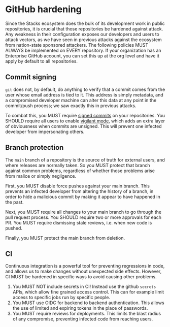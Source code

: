 # GitHub hardening

Since the Stacks ecosystem does the bulk of its development work in public repositories, it is crucial that those repositories be hardened against attack.  Any weakness in their configuration exposes our developers and users to attack vectors, as we have seen in previous attacks against the ecosystem from nation-state sponsored attackers.  The following policies MUST ALWAYS be implemented on EVERY repository.  If your organization has an Enterprise GitHub account, you can set this up at the org level and have it apply by default to all repositories.

## Commit signing

`git` does not, by default, do anything to verify that a commit comes from the user whose email address is tied to it.  This address is simply metadata, and a compromised developer machine can alter this data at any point in the commit/push process; we saw exactly this in previous attacks.

To combat this, you MUST require [signed commits](./ssh_keys.md) on your repositories.  You SHOULD require all users to enable [vigilant mode](https://docs.github.com/en/authentication/managing-commit-signature-verification/displaying-verification-statuses-for-all-of-your-commits), which adds an extra layer of obviousness when commits are unsigned.  This will prevent one infected developer from impersonating others.

## Branch protection

The `main` branch of a repository is the source of truth for external users, and where releases are normally taken.  So you MUST protect that branch against common problems, regardless of whether those problems arise from malice or simply negligence.

First, you MUST disable force pushes against your main branch.  This prevents an infected developer from altering the history of a branch, in order to hide a malicious commit by making it appear to have happened in the past.

Next, you MUST require all changes to your main branch to go through the pull request process.  You SHOULD require two or more approvals for each PR.  You MUST require dismissing stale reviews, i.e. when new code is pushed.

Finally, you MUST protect the main branch from deletion.

## CI

Continuous integration is a powerful tool for preventing regressions in code, and allows us to make changes without unexpected side effects.  However, CI MUST be hardened in specific ways to avoid causing other problems.  

1. You MUST NOT include secrets in CI!  Instead use the github `secrets` APIs, which allow fine grained access control.  This can for example limit access to specific jobs run by specific people.
1. You MUST use OIDC for backend to backend authentication.  This allows the use of limited and expiring tokens in the place of passwords.
1. You MUST require reviews for deployments.  This limits the blast radius of any compromise, preventing infected code from reaching users.


